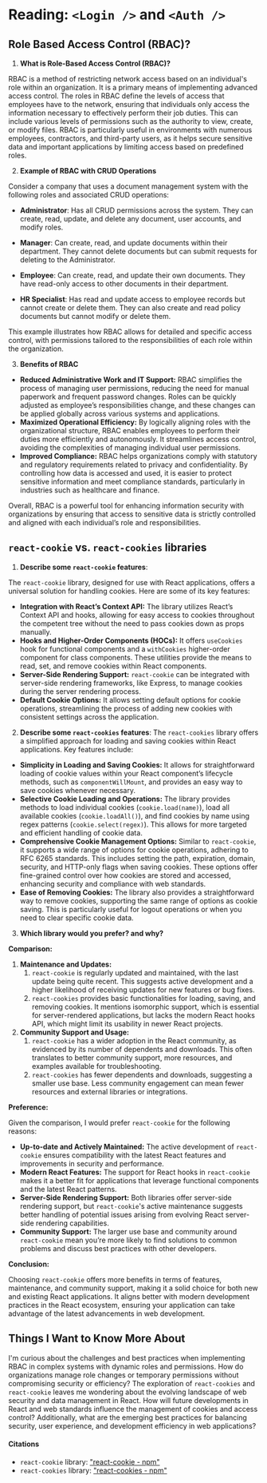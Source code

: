 # Reading: `<Login />` and `<Auth />`

## Role Based Access Control (RBAC)? 

1. **What is Role-Based Access Control (RBAC)?** 

RBAC is a method of restricting network access based on an individual's role within an organization. It is a primary means of implementing advanced access control. The roles in RBAC define the levels of access that employees have to the network, ensuring that individuals only access the information necessary to effectively perform their job duties. This can include various levels of permissions such as the authority to view, create, or modify files. RBAC is particularly useful in environments with numerous employees, contractors, and third-party users, as it helps secure sensitive data and important applications by limiting access based on predefined roles.

2. **Example of RBAC with CRUD Operations**

Consider a company that uses a document management system with the following roles and associated CRUD operations:

- **Administrator**: Has all CRUD permissions across the system. They can create, read, update, and delete any document, user accounts, and modify roles.

- **Manager**: Can create, read, and update documents within their department. They cannot delete documents but can submit requests for deleting to the Administrator.

- **Employee**: Can create, read, and update their own documents. They have read-only access to other documents in their department.

- **HR Specialist**: Has read and update access to employee records but cannot create or delete them. They can also create and read policy documents but cannot modify or delete them.

This example illustrates how RBAC allows for detailed and specific access control, with permissions tailored to the responsibilities of each role within the organization.

3. **Benefits of RBAC**

- **Reduced Administrative Work and IT Support:** RBAC simplifies the process of managing user permissions, reducing the need for manual paperwork and frequent password changes. Roles can be quickly adjusted as employee’s responsibilities change, and these changes can be applied globally across various systems and applications. 
- **Maximized Operational Efficiency:** By logically aligning roles with the organizational structure, RBAC enables employees to perform their duties more efficiently and autonomously. It streamlines access control, avoiding the complexities of managing individual user permissions. 
- **Improved Compliance:** RBAC helps organizations comply with statutory and regulatory requirements related to privacy and confidentiality. By controlling how data is accessed and used, it is easier to protect sensitive information and meet compliance standards, particularly in industries such as healthcare and finance. 
    
Overall, RBAC is a powerful tool for enhancing information security with organizations by ensuring that access to sensitive data is strictly controlled and aligned with each individual’s role and responsibilities.

## `react-cookie` vs. `react-cookies` libraries

1. **Describe some `react-cookie` features**: 

The `react-cookie` library, designed for use with React applications, offers a universal solution for handling cookies. Here are some of its key features: 

- **Integration with React’s Context API:** The library utilizes React’s Context API and hooks, allowing for easy access to cookies throughout the competent tree without the need to pass cookies down as props manually.
- **Hooks and Higher-Order Components (HOCs):** It offers `useCookies` hook for functional components and a `withCookies` higher-order component for class components. These utilities provide the means to read, set, and remove cookies within React components.
- **Server-Side Rendering Support:** `react-cookie` can be integrated with server-side rendering frameworks, like Express, to manage cookies during the server rendering process.
- **Default Cookie Options:** It allows setting default options for cookie operations, streamlining the process of adding new cookies with consistent settings across the application.

2. **Describe some `react-cookies` features**: 
The `react-cookies` library offers a simplified approach for loading and saving cookies within React applications. Key features include: 

- **Simplicity in Loading and Saving Cookies:** It allows for straightforward loading of cookie values within your React component’s lifecycle methods, such as `componentWillMount`, and provides an easy way to save cookies whenever necessary.
- **Selective Cookie Loading and Operations:** The library provides methods to load individual cookies (`cookie.load(name)`), load all available cookies (`cookie.loadAll()`), and find cookies by name using regex patterns (`cookie.select(regex)`). This allows for more targeted and efficient handling of cookie data.
- **Comprehensive Cookie Management Options:** Similar to `react-cookie`, it supports a wide range of options for cookie operations, adhering to RFC 6265 standards. This includes setting the path, expiration, domain, security, and HTTP-only flags when saving cookies. These options offer fine-grained control over how cookies are stored and accessed, enhancing security and compliance with web standards.
- **Ease of Removing Cookies:** The library also provides a straightforward way to remove cookies, supporting the same range of options as cookie saving. This is particularly useful for logout operations or when you need to clear specific cookie data.

3. **Which library would you prefer? and why?**

**Comparison:** 

1. **Maintenance and Updates:** 
    1. `react-cookie` is regularly updated and maintained, with the last update being quite recent. This suggests active development and a higher likelihood of receiving updates for new features or bug fixes. 
    2. `react-cookies` provides basic functionalities for loading, saving, and removing cookies. It mentions isomorphic support, which is essential for server-rendered applications, but lacks the modern React hooks API, which might limit its usability in newer React projects. 
2. **Community Support and Usage:** 
    1. `react-cookie` has a wider adoption in the React community, as evidenced by its number of dependents and downloads. This often translates to better community support, more resources, and examples available for troubleshooting. 
    2. `react-cookies` has fewer dependents and downloads, suggesting a smaller use base. Less community engagement can mean fewer resources and external libraries or integrations. 

**Preference:** 

Given the comparison, I would prefer `react-cookie` for the following reasons: 

- **Up-to-date and Actively Maintained:** The active development of `react-cookie` ensures compatibility with the latest React features and improvements in security and performance.
- **Modern React Features:** The support for React hooks in `react-cookie` makes it a better fit for applications that leverage functional components and the latest React patterns.
- **Server-Side Rendering Support:** Both libraries offer server-side rendering support, but `react-cookie`'s active maintenance suggests better handling of potential issues arising from evolving React server-side rendering capabilities.
- **Community Support:** The larger use base and community around `react-cookie` mean you’re more likely to find solutions to common problems and discuss best practices with other developers.

**Conclusion:** 

Choosing `react-cookie` offers more benefits in terms of features, maintenance, and community support, making it a solid choice for both new and existing React applications. It aligns better with modern development practices in the React ecosystem, ensuring your application can take advantage of the latest advancements in web development.

## Things I Want to Know More About

I'm curious about the challenges and best practices when implementing RBAC in complex systems with dynamic roles and permissions. How do organizations manage role changes or temporary permissions without compromising security or efficiency? The exploration of `react-cookies` and `react-cookie` leaves me wondering about the evolving landscape of web security and data management in React. How will future developments in React and web standards influence the management of cookies and access control? Additionally, what are the emerging best practices for balancing security, user experience, and development efficiency in web applications?



#### Citations
- `react-cookie` library: ["react-cookie - npm"](https://www.npmjs.com/package/react-cookie)
- `react-cookies` library: ["react-cookies - npm"](https://www.npmjs.com/package/react-cookies)
